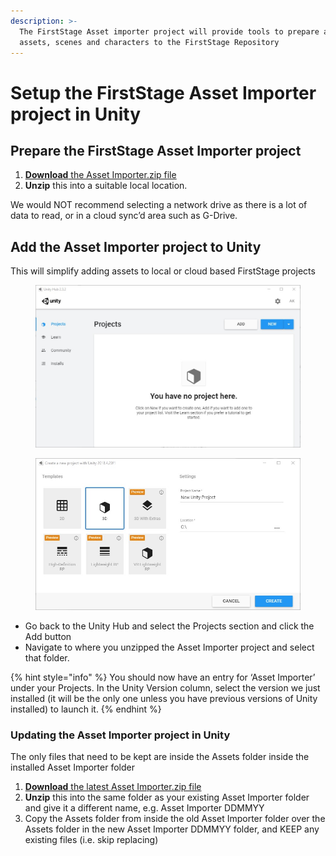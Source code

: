 ```yaml
---
description: >-
  The FirstStage Asset importer project will provide tools to prepare and commit
  assets, scenes and characters to the FirstStage Repository
---
```


# Setup the FirstStage Asset Importer project in Unity

## Prepare the FirstStage Asset Importer project

1. [**Download** the Asset Importer.zip file](https://firststage.s3.eu-central-1.amazonaws.com/Asset%20Importer.zip)
2. **Unzip** this into a suitable local location.

We would NOT recommend selecting a network drive as there is a lot of data to read, or in a cloud sync’d area such as G-Drive.

## Add the Asset Importer project to Unity



This will simplify adding assets to local or cloud based FirstStage projects

<figure><img src="../.gitbook/assets/image.png" alt=""><figcaption></figcaption></figure>

<figure><img src="../.gitbook/assets/image (1).png" alt=""><figcaption></figcaption></figure>

* Go back to the Unity Hub and select the Projects section and click the Add button
* Navigate to where you unzipped the Asset Importer project and select that folder.

{% hint style="info" %}
You should now have an entry for ‘Asset Importer’ under your Projects. In the Unity Version column, select the version we just installed (it will be the only one unless you have previous versions of Unity installed) to launch it.
{% endhint %}

### Updating the Asset Importer project in Unity

The only files that need to be kept are inside the Assets folder inside the installed Asset Importer folder

1. [**Download** the latest Asset Importer.zip file](https://firststage.s3.eu-central-1.amazonaws.com/Asset%20Importer.zip)
2. **Unzip** this into the same folder as your existing Asset Importer folder and give it a different name, e.g. Asset Importer DDMMYY
3. Copy the Assets folder from inside the old Asset Importer folder over the Assets folder in the new Asset Importer DDMMYY folder, and KEEP any existing files (i.e. skip replacing)
